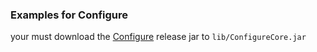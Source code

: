 ### Examples for Configure

your must download the [Configure](https://github.com/lintx/bukkitapi-configure-api) release jar to `lib/ConfigureCore.jar`

